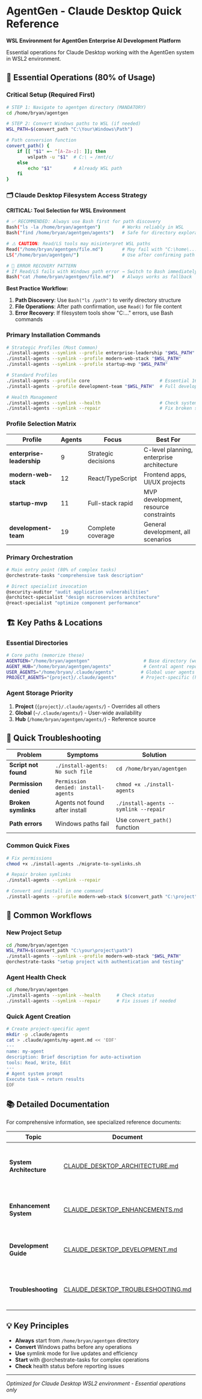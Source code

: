 # AgentGen - Claude Desktop Quick Reference

**WSL Environment for AgentGen Enterprise AI Development Platform**

Essential operations for Claude Desktop working with the AgentGen system in WSL2 environment.

## 🚀 Essential Operations (80% of Usage)

### Critical Setup (Required First)
```bash
# STEP 1: Navigate to agentgen directory (MANDATORY)
cd /home/bryan/agentgen

# STEP 2: Convert Windows paths to WSL (if needed)
WSL_PATH=$(convert_path "C:\Your\Windows\Path")

# Path conversion function
convert_path() {
    if [[ "$1" =~ ^[A-Za-z]: ]]; then
        wslpath -u "$1"  # C:\ → /mnt/c/
    else
        echo "$1"        # Already WSL path
    fi
}
```

### 🗂️ Claude Desktop Filesystem Access Strategy

**CRITICAL: Tool Selection for WSL Environment**

```bash
# ✅ RECOMMENDED: Always use Bash first for path discovery
Bash("ls -la /home/bryan/agentgen")        # Works reliably in WSL
Bash("find /home/bryan/agentgen/agents")   # Safe for directory exploration

# ⚠️ CAUTION: Read/LS tools may misinterpret WSL paths
Read("/home/bryan/agentgen/file.md")       # May fail with "C:\home\..." error
LS("/home/bryan/agentgen/")                # Use after confirming path with Bash

# 🔄 ERROR RECOVERY PATTERN
# If Read/LS fails with Windows path error → Switch to Bash immediately
Bash("cat /home/bryan/agentgen/file.md")   # Always works as fallback
```

**Best Practice Workflow:**
1. **Path Discovery**: Use `Bash("ls /path")` to verify directory structure
2. **File Operations**: After path confirmation, use `Read()` for file content
3. **Error Recovery**: If filesystem tools show "C:\..." errors, use Bash commands

### Primary Installation Commands
```bash
# Strategic Profiles (Most Common)
./install-agents --symlink --profile enterprise-leadership "$WSL_PATH"  # 9 strategic agents
./install-agents --symlink --profile modern-web-stack "$WSL_PATH"      # 12 React/TypeScript  
./install-agents --symlink --profile startup-mvp "$WSL_PATH"           # 11 lean development

# Standard Profiles  
./install-agents --profile core                          # Essential 16 agents (global)
./install-agents --profile development-team "$WSL_PATH"  # Full development team

# Health Management
./install-agents --symlink --health                      # Check system status
./install-agents --symlink --repair                      # Fix broken symlinks
```

### Profile Selection Matrix
| Profile | Agents | Focus | Best For |
|---------|--------|-------|----------|
| **enterprise-leadership** | 9 | Strategic decisions | C-level planning, enterprise architecture |
| **modern-web-stack** | 12 | React/TypeScript | Frontend apps, UI/UX projects |
| **startup-mvp** | 11 | Full-stack rapid | MVP development, resource constraints |
| **development-team** | 19 | Complete coverage | General development, all scenarios |

### Primary Orchestration 
```bash
# Main entry point (80% of complex tasks)
@orchestrate-tasks "comprehensive task description"

# Direct specialist invocation
@security-auditor "audit application vulnerabilities"
@architect-specialist "design microservices architecture"
@react-specialist "optimize component performance"
```

## 🏗️ Key Paths & Locations

### Essential Directories
```bash
# Core paths (memorize these)
AGENTGEN="/home/bryan/agentgen"                    # Base directory (work from here)
AGENT_HUB="/home/bryan/agentgen/agents"            # Central agent repository
USER_AGENTS="/home/bryan/.claude/agents"          # Global user agents
PROJECT_AGENTS="{project}/.claude/agents"         # Project-specific (highest priority)
```

### Agent Storage Priority
1. **Project** (`{project}/.claude/agents/`) - Overrides all others
2. **Global** (`~/.claude/agents/`) - User-wide availability  
3. **Hub** (`/home/bryan/agentgen/agents/`) - Reference source

## 🔧 Quick Troubleshooting

| Problem | Symptoms | Solution |
|---------|----------|----------|
| **Script not found** | `./install-agents: No such file` | `cd /home/bryan/agentgen` |
| **Permission denied** | `Permission denied: install-agents` | `chmod +x ./install-agents` |
| **Broken symlinks** | Agents not found after install | `./install-agents --symlink --repair` |
| **Path errors** | Windows paths fail | Use `convert_path()` function |

### Common Quick Fixes
```bash
# Fix permissions
chmod +x ./install-agents ./migrate-to-symlinks.sh

# Repair broken symlinks
./install-agents --symlink --repair

# Convert and install in one command  
./install-agents --profile modern-web-stack $(convert_path "C:\project")
```

## 🎯 Common Workflows

### New Project Setup
```bash
cd /home/bryan/agentgen
WSL_PATH=$(convert_path "C:\your\project\path")
./install-agents --symlink --profile modern-web-stack "$WSL_PATH"
@orchestrate-tasks "setup project with authentication and testing"
```

### Agent Health Check
```bash
cd /home/bryan/agentgen
./install-agents --symlink --health      # Check status
./install-agents --symlink --repair      # Fix issues if needed
```

### Quick Agent Creation
```bash
# Create project-specific agent
mkdir -p .claude/agents
cat > .claude/agents/my-agent.md << 'EOF'
---
name: my-agent
description: Brief description for auto-activation
tools: Read, Write, Edit
---
# Agent system prompt
Execute task → return results
EOF
```

## 📚 Detailed Documentation

For comprehensive information, see specialized reference documents:

| Topic | Document | Contains |
|-------|----------|----------|
| **System Architecture** | [CLAUDE_DESKTOP_ARCHITECTURE.md](CLAUDE_DESKTOP_ARCHITECTURE.md) | Agent categories, directory structure, complexity tiers |
| **Enhancement System** | [CLAUDE_DESKTOP_ENHANCEMENTS.md](CLAUDE_DESKTOP_ENHANCEMENTS.md) | BRAINPOD integration, ML pipelines, enhanced agents |
| **Development Guide** | [CLAUDE_DESKTOP_DEVELOPMENT.md](CLAUDE_DESKTOP_DEVELOPMENT.md) | Agent creation, optimization, testing procedures |
| **Troubleshooting** | [CLAUDE_DESKTOP_TROUBLESHOOTING.md](CLAUDE_DESKTOP_TROUBLESHOOTING.md) | Complete problem resolution, advanced configuration |

## 💡 Key Principles

- **Always** start from `/home/bryan/agentgen` directory
- **Convert** Windows paths before any operations  
- **Use** symlink mode for live updates and efficiency
- **Start** with @orchestrate-tasks for complex operations
- **Check** health status before reporting issues

---
*Optimized for Claude Desktop WSL2 environment - Essential operations only*